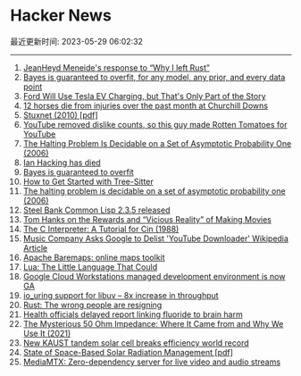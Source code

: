 # Hacker News

最近更新时间: 2023-05-29 06:02:32

--- 
1. [JeanHeyd Meneide&#x27;s response to “Why I left Rust”](https://pony.social/@thephd/110446817486174177) 
2. [Bayes is guaranteed to overfit, for any model, any prior, and every data point](https://www.yulingyao.com/blog/2023/overfit/) 
3. [Ford Will Use Tesla EV Charging, but That&#x27;s Only Part of the Story](https://www.caranddriver.com/news/a44016347/ford-tesla-ev-charging-opinion/) 
4. [12 horses die from injuries over the past month at Churchill Downs](https://apnews.com/article/churchill-downs-kentucky-derby-10907d450b3635bf73423f25f4cede0a) 
5. [Stuxnet (2010) [pdf]](https://www.wired.com/images_blogs/threatlevel/2010/11/w32_stuxnet_dossier.pdf) 
6. [YouTube removed dislike counts, so this guy made Rotten Tomatoes for YouTube](https://bgr.com/tech/youtube-removed-dislike-counts-so-this-guy-made-rotten-tomatoes-for-youtube-videos/) 
7. [The Halting Problem Is Decidable on a Set of Asymptotic Probability One (2006)](https://projecteuclid.org/journals/notre-dame-journal-of-formal-logic/volume-47/issue-4/The-Halting-Problem-Is-Decidable-on-a-Set-of-Asymptotic/10.1305/ndjfl/1168352664.full) 
8. [Ian Hacking has died](https://www.nytimes.com/2023/05/28/science/ian-hacking-dead.html) 
9. [Bayes is guaranteed to overfit](https://www.yulingyao.com/blog/2023/overfit/) 
10. [How to Get Started with Tree-Sitter](https://www.masteringemacs.org/article/how-to-get-started-tree-sitter) 
11. [The halting problem is decidable on a set of asymptotic probability one (2006)](https://projecteuclid.org/journals/notre-dame-journal-of-formal-logic/volume-47/issue-4/The-Halting-Problem-Is-Decidable-on-a-Set-of-Asymptotic/10.1305/ndjfl/1168352664.full) 
12. [Steel Bank Common Lisp 2.3.5 released](https://sbcl.org/news.html) 
13. [Tom Hanks on the Rewards and “Vicious Reality” of Making Movies](https://www.newyorker.com/culture/the-new-yorker-interview/tom-hanks-on-the-rewards-and-vicious-reality-of-making-movies) 
14. [The C Interpreter: A Tutorial for Cin (1988)](https://www.tuhs.org/cgi-bin/utree.pl?file=V10/vol2/cin/cin.m) 
15. [Music Company Asks Google to Delist &#x27;YouTube Downloader&#x27; Wikipedia Article](https://torrentfreak.com/music-company-asks-google-to-delist-youtube-downloader-wikipedia-article-230528/) 
16. [Apache Baremaps: online maps toolkit](https://baremaps.apache.org/) 
17. [Lua: The Little Language That Could](https://matt.blwt.io/post/lua-the-little-language-that-could/) 
18. [Google Cloud Workstations managed development environment is now GA](https://cloud.google.com/blog/products/application-development/cloud-workstations-managed-development-environment-is-now-ga) 
19. [io_uring support for libuv – 8x increase in throughput](https://github.com/libuv/libuv/pull/3952) 
20. [Rust: The wrong people are resigning](https://gist.github.com/fasterthanlime/42da9378768aebef662dd26dddf04849) 
21. [Health officials delayed report linking fluoride to brain harm](https://www.salon.com/2023/03/16/health-officials-delayed-report-linking-fluoride-to-brain-harm_partner/) 
22. [The Mysterious 50 Ohm Impedance: Where It Came from and Why We Use It (2021)](https://resources.altium.com/p/mysterious-50-ohm-impedance-where-it-came-and-why-we-use-it) 
23. [New KAUST tandem solar cell breaks efficiency world record](https://newatlas.com/energy/kaust-tandem-solar-cell-efficiency-world-record/) 
24. [State of Space-Based Solar Radiation Management [pdf]](https://static1.squarespace.com/static/60d495bac7a14f7e7507d20b/t/640f43622e4d792d408acfee/1678721894552/PSF+-+State+of+Space+-+Print+Version.pdf) 
25. [MediaMTX: Zero-dependency server for live video and audio streams](https://console.substack.com/i/123681644/mediamtx) 
